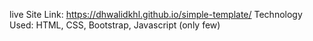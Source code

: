 live Site Link: https://dhwalidkhl.github.io/simple-template/
Technology Used: HTML, CSS, Bootstrap, Javascript (only few)

